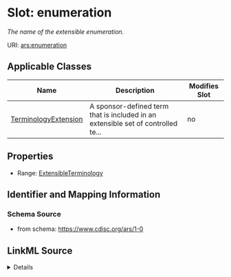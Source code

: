 # Slot: enumeration


_The name of the extensible enumeration._



URI: [ars:enumeration](https://www.cdisc.org/ars/1-0/enumeration)



<!-- no inheritance hierarchy -->




## Applicable Classes

| Name | Description | Modifies Slot |
| --- | --- | --- |
[TerminologyExtension](TerminologyExtension.md) | A sponsor-defined term that is included in an extensible set of controlled te... |  no  |







## Properties

* Range: [ExtensibleTerminology](ExtensibleTerminology.md)





## Identifier and Mapping Information







### Schema Source


* from schema: https://www.cdisc.org/ars/1-0




## LinkML Source

<details>
```yaml
name: enumeration
description: The name of the extensible enumeration.
from_schema: https://www.cdisc.org/ars/1-0
rank: 1000
alias: enumeration
domain_of:
- TerminologyExtension
range: ExtensibleTerminology

```
</details>